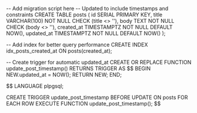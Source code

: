 <!-- @format -->

-- Add migration script here
-- Updated to include timestamps and constraints
CREATE TABLE posts (
id SERIAL PRIMARY KEY,
title VARCHAR(100) NOT NULL CHECK (title <> ''),
body TEXT NOT NULL CHECK (body <> ''),
created_at TIMESTAMPTZ NOT NULL DEFAULT NOW(),
updated_at TIMESTAMPTZ NOT NULL DEFAULT NOW()
);

-- Add index for better query performance
CREATE INDEX idx_posts_created_at ON posts(created_at);

-- Create trigger for automatic updated_at
CREATE OR REPLACE FUNCTION update_post_timestamp()
RETURNS TRIGGER AS $$
BEGIN
NEW.updated_at = NOW();
RETURN NEW;
END;

$$
LANGUAGE plpgsql;

CREATE TRIGGER update_post_timestamp
BEFORE UPDATE ON posts
FOR EACH ROW
EXECUTE FUNCTION update_post_timestamp();
$$
